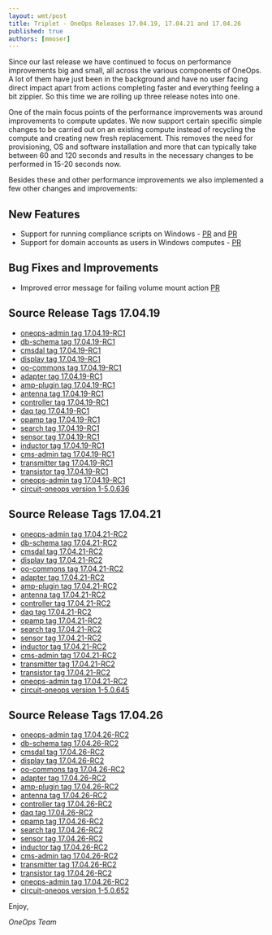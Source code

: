 ```yaml
---
layout: wmt/post
title: Triplet - OneOps Releases 17.04.19, 17.04.21 and 17.04.26
published: true
authors: [mmoser]
---
```


Since our last release we have continued to focus on performance improvements big and small, all across the various
components of OneOps. A lot of them have just been in the background and have no user facing direct impact apart from
actions completing faster and everything feeling a bit zippier. So this time we are rolling up three release notes into
one.

<!--more-->

One of the main focus points of the performance improvements was around improvements to compute updates. We now support
certain specific simple changes to be carried out on an existing compute instead of recycling the compute and creating
new fresh replacement. This removes the need for provisioning, OS and software installation and more that can typically
take between 60 and 120 seconds and results in the necessary changes to be performed in 15-20 seconds now.

Besides these and other performance improvements we also implemented a few other changes and improvements:

## New Features

* Support for running compliance scripts on Windows - [PR](https://github.com/oneops/circuit-oneops-1/pull/806)
and [PR](https://github.com/oneops/oneops-admin/pull/184)
* Support for domain accounts as users in Windows computes - [PR](https://github.com/oneops/circuit-oneops-1/pull/798)

## Bug Fixes and Improvements

* Improved error message for failing volume mount action [PR](https://github.com/oneops/circuit-oneops-1/pull/811)

## Source Release Tags 17.04.19

- [oneops-admin tag 17.04.19-RC1](https://github.com/oneops/oneops-admin/tree/17.04.19-RC1)
- [db-schema tag 17.04.19-RC1](https://github.com/oneops/db-schema/tree/17.04.19-RC1)
- [cmsdal tag 17.04.19-RC1](https://github.com/oneops/cmsdal/tree/17.04.19-RC1)
- [display tag 17.04.19-RC1](https://github.com/oneops/display/tree/17.04.19-RC1)
- [oo-commons tag 17.04.19-RC1](https://github.com/oneops/oo-commons/tree/17.04.19-RC1)
- [adapter tag 17.04.19-RC1](https://github.com/oneops/adapter/tree/17.04.19-RC1)
- [amp-plugin tag 17.04.19-RC1](https://github.com/oneops/amq-plugin/tree/17.04.19-RC1)
- [antenna tag 17.04.19-RC1](https://github.com/oneops/antenna/tree/17.04.19-RC1)
- [controller tag 17.04.19-RC1](https://github.com/oneops/controller/tree/17.04.19-RC1)
- [daq tag 17.04.19-RC1](https://github.com/oneops/daq/tree/17.04.19-RC1)
- [opamp tag 17.04.19-RC1](https://github.com/oneops/opamp/tree/17.04.19-RC1)
- [search tag 17.04.19-RC1](https://github.com/oneops/search/tree/17.04.19-RC1)
- [sensor tag 17.04.19-RC1](https://github.com/oneops/sensor/tree/17.04.19-RC1)
- [inductor tag 17.04.19-RC1](https://github.com/oneops/inductor/tree/17.04.19-RC1)
- [cms-admin tag 17.04.19-RC1](https://github.com/oneops/cms-admin/tree/17.04.19-RC1)
- [transmitter tag 17.04.19-RC1](https://github.com/oneops/transmitter/tree/17.04.19-RC1)
- [transistor tag 17.04.19-RC1](https://github.com/oneops/transistor/tree/17.04.19-RC1)
- [oneops-admin tag 17.04.19-RC1](https://github.com/oneops/oneops-admin/tree/17.04.19-RC1)
- [circuit-oneops version 1-5.0.636](https://github.com/oneops/circuit-oneops-1/releases/tag/circuit-oneops-1-5.0.636)

## Source Release Tags 17.04.21

- [oneops-admin tag 17.04.21-RC2](https://github.com/oneops/oneops-admin/tree/17.04.21-RC2)
- [db-schema tag 17.04.21-RC2](https://github.com/oneops/db-schema/tree/17.04.21-RC2)
- [cmsdal tag 17.04.21-RC2](https://github.com/oneops/cmsdal/tree/17.04.21-RC2)
- [display tag 17.04.21-RC2](https://github.com/oneops/display/tree/17.04.21-RC2)
- [oo-commons tag 17.04.21-RC2](https://github.com/oneops/oo-commons/tree/17.04.21-RC2)
- [adapter tag 17.04.21-RC2](https://github.com/oneops/adapter/tree/17.04.21-RC2)
- [amp-plugin tag 17.04.21-RC2](https://github.com/oneops/amq-plugin/tree/17.04.21-RC2)
- [antenna tag 17.04.21-RC2](https://github.com/oneops/antenna/tree/17.04.21-RC2)
- [controller tag 17.04.21-RC2](https://github.com/oneops/controller/tree/17.04.21-RC2)
- [daq tag 17.04.21-RC2](https://github.com/oneops/daq/tree/17.04.21-RC2)
- [opamp tag 17.04.21-RC2](https://github.com/oneops/opamp/tree/17.04.21-RC2)
- [search tag 17.04.21-RC2](https://github.com/oneops/search/tree/17.04.21-RC2)
- [sensor tag 17.04.21-RC2](https://github.com/oneops/sensor/tree/17.04.21-RC2)
- [inductor tag 17.04.21-RC2](https://github.com/oneops/inductor/tree/17.04.21-RC2)
- [cms-admin tag 17.04.21-RC2](https://github.com/oneops/cms-admin/tree/17.04.21-RC2)
- [transmitter tag 17.04.21-RC2](https://github.com/oneops/transmitter/tree/17.04.21-RC2)
- [transistor tag 17.04.21-RC2](https://github.com/oneops/transistor/tree/17.04.21-RC2)
- [oneops-admin tag 17.04.21-RC2](https://github.com/oneops/oneops-admin/tree/17.04.21-RC2)
- [circuit-oneops version 1-5.0.645](https://github.com/oneops/circuit-oneops-1/releases/tag/circuit-oneops-1-5.0.645)

## Source Release Tags 17.04.26

- [oneops-admin tag 17.04.26-RC2](https://github.com/oneops/oneops-admin/tree/17.04.26-RC2)
- [db-schema tag 17.04.26-RC2](https://github.com/oneops/db-schema/tree/17.04.26-RC2)
- [cmsdal tag 17.04.26-RC2](https://github.com/oneops/cmsdal/tree/17.04.26-RC2)
- [display tag 17.04.26-RC2](https://github.com/oneops/display/tree/17.04.26-RC2)
- [oo-commons tag 17.04.26-RC2](https://github.com/oneops/oo-commons/tree/17.04.26-RC2)
- [adapter tag 17.04.26-RC2](https://github.com/oneops/adapter/tree/17.04.26-RC2)
- [amp-plugin tag 17.04.26-RC2](https://github.com/oneops/amq-plugin/tree/17.04.26-RC2)
- [antenna tag 17.04.26-RC2](https://github.com/oneops/antenna/tree/17.04.26-RC2)
- [controller tag 17.04.26-RC2](https://github.com/oneops/controller/tree/17.04.26-RC2)
- [daq tag 17.04.26-RC2](https://github.com/oneops/daq/tree/17.04.26-RC2)
- [opamp tag 17.04.26-RC2](https://github.com/oneops/opamp/tree/17.04.26-RC2)
- [search tag 17.04.26-RC2](https://github.com/oneops/search/tree/17.04.26-RC2)
- [sensor tag 17.04.26-RC2](https://github.com/oneops/sensor/tree/17.04.26-RC2)
- [inductor tag 17.04.26-RC2](https://github.com/oneops/inductor/tree/17.04.26-RC2)
- [cms-admin tag 17.04.26-RC2](https://github.com/oneops/cms-admin/tree/17.04.26-RC2)
- [transmitter tag 17.04.26-RC2](https://github.com/oneops/transmitter/tree/17.04.26-RC2)
- [transistor tag 17.04.26-RC2](https://github.com/oneops/transistor/tree/17.04.26-RC2)
- [oneops-admin tag 17.04.26-RC2](https://github.com/oneops/oneops-admin/tree/17.04.26-RC2)
- [circuit-oneops version 1-5.0.652](https://github.com/oneops/circuit-oneops-1/releases/tag/circuit-oneops-1-5.0.652)

Enjoy,

_OneOps Team_
